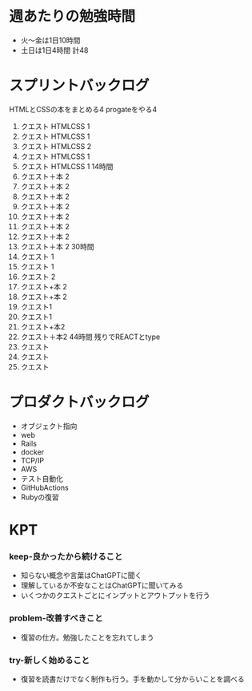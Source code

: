 
# 週あたりの勉強時間
- 火〜金は1日10時間
- 土日は1日4時間
計48

# スプリントバックログ
HTMLとCSSの本をまとめる4
progateをやる4
1. クエスト HTMLCSS 1
2. クエスト HTMLCSS 1
3. クエスト HTMLCSS 2
4. クエスト HTMLCSS 1
5. クエスト HTMLCSS 1
14時間
6. クエスト＋本 2
7. クエスト＋本 2
8. クエスト＋本 2
9. クエスト＋本 2
10. クエスト＋本 2
11. クエスト＋本 2
12. クエスト＋本 2
13. クエスト＋本 2
30時間
14. クエスト 1
15. クエスト 1
16. クエスト 2
17. クエスト+本 2
18. クエスト+本 2
19. クエスト1
20. クエスト1
21. クエスト+本2
22. クエスト＋本2
44時間
残りでREACTとtype
23. クエスト
24. クエスト
25. クエスト

# プロダクトバックログ
- オブジェクト指向
- web
- Rails
- docker
- TCP/IP
- AWS
- テスト自動化
- GitHubActions
- Rubyの復習

# KPT
### keep-良かったから続けること
- 知らない概念や言葉はChatGPTに聞く
- 理解しているか不安なことはChatGPTに聞いてみる
- いくつかのクエストごとにインプットとアウトプットを行う

### problem-改善すべきこと
- 復習の仕方。勉強したことを忘れてしまう

### try-新しく始めること
- 復習を読書だけでなく制作も行う。手を動かして分からいことを調べる
 